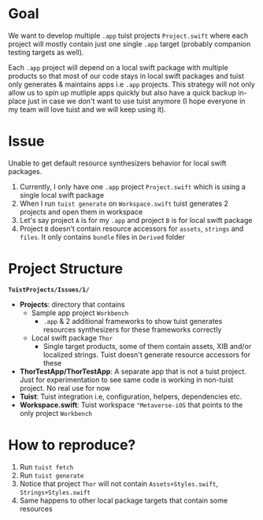 # Goal
We want to develop multiple `.app` tuist projects `Project.swift` where each project will mostly contain just one single `.app` target (probably companion testing targets as well). 

Each `.app` project will depend on a local swift package with multiple products so that most of our code stays in local swift packages and tuist only generates & maintains apps i.e `.app` projects. This strategy will not only allow us to spin up mutliple apps quickly but also have a quick backup in-place just in case we don't want to use tuist anymore (I hope everyone in my team will love tuist and we will keep using it).

# Issue
Unable to get default resource synthesizers behavior for local swift packages. 

1. Currently, I only have one `.app` project `Project.swift` which is using a single local swift package
2. When I run `tuist generate` on `Workspace.swift` tuist generates 2 projects and open them in workspace
3. Let's say project `A` is for my `.app` and project `B` is for local swift package
4. Project `B` doesn't contain resource accessors for `assets`, `strings` and `files`. It only contains `bundle` files in `Derived` folder

# Project Structure
__`TuistProjects/Issues/1/`__

* **Projects**: directory that contains 
	* Sample app project `Workbench` 
		* `.app` & 2 additional frameworks to show tuist generates resources synthesizers for these frameworks correctly
	*  	Local swift package `Thor`
		*  Single target products, some of them contain assets, XIB and/or localized strings. Tuist doesn't generate resource accessors for these
* **ThorTestApp/ThorTestApp**: A separate app that is not a tuist project. Just for experimentation to see same code is working in non-tuist project. No real use for now
* **Tuist**: Tuist integration i.e, configuration, helpers, dependencies etc.
* **Workspace.swift**: Tuist workspace `"Metaverse-iOS` that points to the only project `Workbench`

# How to reproduce?
1. Run `tuist fetch`
2. Run `tuist generate`
3. Notice that project `Thor` will not contain `Assets+Styles.swift`, `Strings+Styles.swift`
4. Same happens to other local package targets that contain some resources
		


